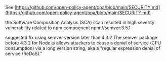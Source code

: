 See [https://github.com/open-policy-agent/opa/blob/main/SECURITY.md](https://github.com/open-policy-agent/opa/blob/main/SECURITY.md)

the Software Composition Analysis (SCA) scan resulted in high severity vulnerability related to npm compoenent  npm://semver:3.5.1 

suggested fix using semver version later than  4.3.2
The semver package before 4.3.2 for Node.js allows attackers to cause a denial of service (CPU consumption) via a long version string, aka a
"regular expression denial of service (ReDoS)."



